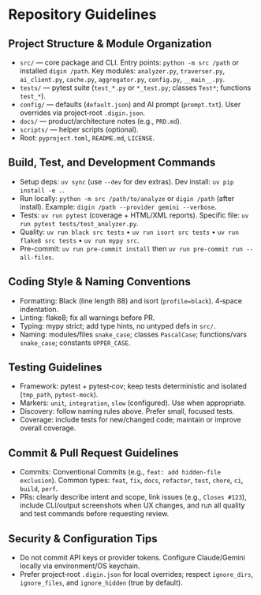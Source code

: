 # Repository Guidelines

## Project Structure & Module Organization
- `src/` — core package and CLI. Entry points: `python -m src /path` or installed `digin /path`. Key modules: `analyzer.py`, `traverser.py`, `ai_client.py`, `cache.py`, `aggregator.py`, `config.py`, `__main__.py`.
- `tests/` — pytest suite (`test_*.py` or `*_test.py`; classes `Test*`; functions `test_*`).
- `config/` — defaults (`default.json`) and AI prompt (`prompt.txt`). User overrides via project‑root `.digin.json`.
- `docs/` — product/architecture notes (e.g., `PRD.md`).
- `scripts/` — helper scripts (optional).
- Root: `pyproject.toml`, `README.md`, `LICENSE`.

## Build, Test, and Development Commands
- Setup deps: `uv sync` (use `--dev` for dev extras). Dev install: `uv pip install -e .`.
- Run locally: `python -m src /path/to/analyze` or `digin /path` (after install). Example: `digin /path --provider gemini --verbose`.
- Tests: `uv run pytest` (coverage + HTML/XML reports). Specific file: `uv run pytest tests/test_analyzer.py`.
- Quality: `uv run black src tests` • `uv run isort src tests` • `uv run flake8 src tests` • `uv run mypy src`.
- Pre-commit: `uv run pre-commit install` then `uv run pre-commit run --all-files`.

## Coding Style & Naming Conventions
- Formatting: Black (line length 88) and isort (`profile=black`). 4‑space indentation.
- Linting: flake8; fix all warnings before PR.
- Typing: mypy strict; add type hints, no untyped defs in `src/`.
- Naming: modules/files `snake_case`; classes `PascalCase`; functions/vars `snake_case`; constants `UPPER_CASE`.

## Testing Guidelines
- Framework: pytest + pytest‑cov; keep tests deterministic and isolated (`tmp_path`, `pytest-mock`).
- Markers: `unit`, `integration`, `slow` (configured). Use when appropriate.
- Discovery: follow naming rules above. Prefer small, focused tests.
- Coverage: include tests for new/changed code; maintain or improve overall coverage.

## Commit & Pull Request Guidelines
- Commits: Conventional Commits (e.g., `feat: add hidden-file exclusion`). Common types: `feat`, `fix`, `docs`, `refactor`, `test`, `chore`, `ci`, `build`, `perf`.
- PRs: clearly describe intent and scope, link issues (e.g., `Closes #123`), include CLI/output screenshots when UX changes, and run all quality and test commands before requesting review.

## Security & Configuration Tips
- Do not commit API keys or provider tokens. Configure Claude/Gemini locally via environment/OS keychain.
- Prefer project‑root `.digin.json` for local overrides; respect `ignore_dirs`, `ignore_files`, and `ignore_hidden` (true by default).

